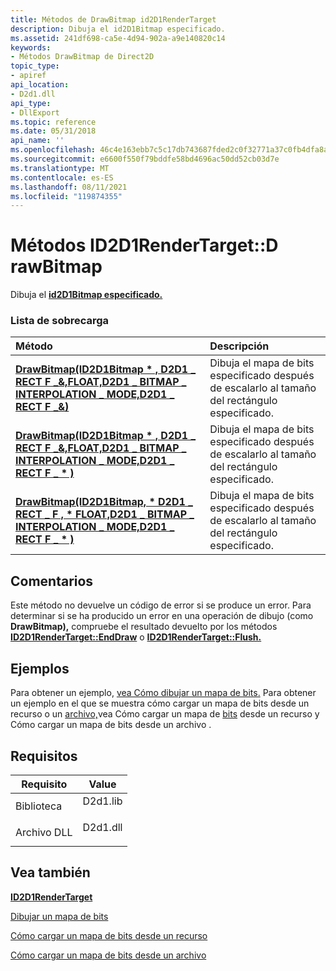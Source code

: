 ```yaml
---
title: Métodos de DrawBitmap id2D1RenderTarget
description: Dibuja el id2D1Bitmap especificado.
ms.assetid: 241df698-ca5e-4d94-902a-a9e140820c14
keywords:
- Métodos DrawBitmap de Direct2D
topic_type:
- apiref
api_location:
- D2d1.dll
api_type:
- DllExport
ms.topic: reference
ms.date: 05/31/2018
api_name: ''
ms.openlocfilehash: 46c4e163ebb7c5c17db743687fded2c0f32771a37c0fb4dfa8af9ce45ee2fb86
ms.sourcegitcommit: e6600f550f79bddfe58bd4696ac50dd52cb03d7e
ms.translationtype: MT
ms.contentlocale: es-ES
ms.lasthandoff: 08/11/2021
ms.locfileid: "119874355"
---
```

# <a name="id2d1rendertargetdrawbitmap-methods"></a>Métodos ID2D1RenderTarget::D rawBitmap

Dibuja el [**id2D1Bitmap especificado.**](/windows/win32/api/d2d1/nn-d2d1-id2d1bitmap)

### <a name="overload-list"></a>Lista de sobrecarga



| Método                                                                                                                                                                                                                       | Descripción                                                                                     |
|:-----------------------------------------------------------------------------------------------------------------------------------------------------------------------------------------------------------------------------|:------------------------------------------------------------------------------------------------|
| [**DrawBitmap(ID2D1Bitmap \* , D2D1 \_ RECT F \_&,FLOAT,D2D1 \_ BITMAP \_ INTERPOLATION \_ MODE,D2D1 \_ RECT F \_&)**](/windows/win32/api/d2d1/nf-d2d1-id2d1rendertarget-drawbitmap(id2d1bitmap_constd2d1_rect_f__float_d2d1_bitmap_interpolation_mode_constd2d1_rect_f_))   | Dibuja el mapa de bits especificado después de escalarlo al tamaño del rectángulo especificado. <br/> |
| [**DrawBitmap(ID2D1Bitmap \* , D2D1 \_ RECT F \_&,FLOAT,D2D1 \_ BITMAP \_ INTERPOLATION \_ MODE,D2D1 \_ RECT F \_ \* )**](/windows/win32/api/d2d1/nf-d2d1-id2d1rendertarget-drawbitmap(id2d1bitmap_constd2d1_rect_f__float_d2d1_bitmap_interpolation_mode_constd2d1_rect_f))  | Dibuja el mapa de bits especificado después de escalarlo al tamaño del rectángulo especificado. <br/> |
| [**DrawBitmap(ID2D1Bitmap, \* D2D1 \_ RECT \_ F , \* FLOAT,D2D1 \_ BITMAP \_ INTERPOLATION \_ MODE,D2D1 \_ RECT F \_ \* )**](/windows/win32/api/d2d1/nf-d2d1-id2d1rendertarget-drawbitmap(id2d1bitmap_constd2d1_rect_f_float_d2d1_bitmap_interpolation_mode_constd2d1_rect_f)) | Dibuja el mapa de bits especificado después de escalarlo al tamaño del rectángulo especificado. <br/> |



## <a name="remarks"></a>Comentarios

Este método no devuelve un código de error si se produce un error. Para determinar si se ha producido un error en una operación de dibujo (como **DrawBitmap),** compruebe el resultado devuelto por los métodos [**ID2D1RenderTarget::EndDraw**](/windows/win32/api/d2d1/nf-d2d1-id2d1rendertarget-enddraw) o [**ID2D1RenderTarget::Flush.**](/windows/win32/api/d2d1/nf-d2d1-id2d1rendertarget-flush)

## <a name="examples"></a>Ejemplos

Para obtener un ejemplo, [vea Cómo dibujar un mapa de bits.](how-to-draw-a-bitmap.md) Para obtener un ejemplo en el que se muestra cómo cargar un mapa de bits desde un recurso o un [archivo,](how-to-load-a-direct2d-bitmap-from-a-file.md)vea Cómo cargar un mapa de [bits](how-to-load-a-bitmap-from-a-resource.md) desde un recurso y Cómo cargar un mapa de bits desde un archivo .

## <a name="requirements"></a>Requisitos



| Requisito | Value |
|--------------------|-------------------------------------------------------------------------------------|
| Biblioteca<br/> | <dl> <dt>D2d1.lib</dt> </dl> |
| Archivo DLL<br/>     | <dl> <dt>D2d1.dll</dt> </dl> |



## <a name="see-also"></a>Vea también

<dl> <dt>

[**ID2D1RenderTarget**](/windows/win32/api/d2d1/nn-d2d1-id2d1rendertarget)
</dt> <dt>

[Dibujar un mapa de bits](how-to-draw-a-bitmap.md)
</dt> <dt>

[Cómo cargar un mapa de bits desde un recurso](how-to-load-a-bitmap-from-a-resource.md)
</dt> <dt>

[Cómo cargar un mapa de bits desde un archivo](how-to-load-a-direct2d-bitmap-from-a-file.md)
</dt> </dl>

 

